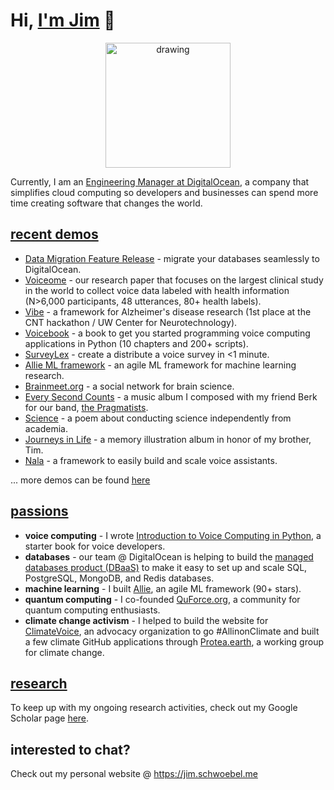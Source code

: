 # Hi, [I'm Jim](https://jim.schwoebel.me) 👋

<a href='https://schwoebel.me/jim/'><p align="center">
<img src="https://schwoebel.me/jim/assets/do.png" alt="drawing" width="200"/>
</p></a>

Currently, I am an [Engineering Manager at DigitalOcean](https://jim.schwoebel.me), a company that simplifies cloud computing so developers and businesses can spend more time creating software that changes the world.

## [recent demos](https://www.youtube.com/watch?v=gb5rC3pJUek&list=PL_D3Oayw4KAqaFwZh4vKH131AGM4ODYvb)
* [Data Migration Feature Release](https://www.youtube.com/watch?v=gb5rC3pJUek&list=PL_D3Oayw4KAqaFwZh4vKH131AGM4ODYvb&index=1) - migrate your databases seamlessly to DigitalOcean.
* [Voiceome](https://www.medrxiv.org/content/10.1101/2021.08.16.21262125v1) - our research paper that focuses on the largest clinical study in the world to collect voice data labeled with health information (N>6,000 participants, 48 utterances, 80+ health labels). 
* [Vibe](https://www.youtube.com/watch?v=_SEmT27oJOc&list=PL_D3Oayw4KAqaFwZh4vKH131AGM4ODYvb&index=2) - a framework for Alzheimer's disease research (1st place at the CNT hackathon / UW Center for Neurotechnology).
* [Voicebook](https://www.youtube.com/watch?v=7QV-Vlqq2GE) - a book to get you started programming voice computing applications in Python (10 chapters and 200+ scripts).
* [SurveyLex](https://www.youtube.com/watch?v=JV820uceEKY&list=PL_D3Oayw4KAqaFwZh4vKH131AGM4ODYvb&index=5) - create a distribute a voice survey in <1 minute.
* [Allie ML framework](https://github.com/jim-schwoebel/allie) - an agile ML framework for machine learning research.
* [Brainmeet.org](https://www.youtube.com/watch?v=RxSK-45wj_c&list=PL_D3Oayw4KAqaFwZh4vKH131AGM4ODYvb&index=4) - a social network for brain science.
* [Every Second Counts](https://www.youtube.com/watch?v=RNjP6z3rjUQ&list=PLror0K8Y4wY6SaOaw9n881Kx7KBgD456a) - a music album I composed with my friend Berk for our band, [the Pragmatists](https://pragmatists.live).
* [Science](https://storiesinscience.org/2019/04/20/science-a-poem/) - a poem about conducting science independently from academia.
* [Journeys in Life](https://jim.schwoebel.me/timalbum) - a memory illustration album in honor of my brother, Tim.
* [Nala](https://drive.google.com/file/d/1Ubeyxot4G6oVXXt0REPfPLSwA29Hpliz/view) - a framework to easily build and scale voice assistants.

... more demos can be found [here](https://www.youtube.com/watch?v=gb5rC3pJUek&list=PL_D3Oayw4KAqaFwZh4vKH131AGM4ODYvb)

## [passions](https://jim.schwoebel.me)
* **voice computing** - I wrote [Introduction to Voice Computing in Python](https://neurolex.ai/voicebook), a starter book for voice developers.
* **databases** - our team @ DigitalOcean is helping to build the [managed databases product (DBaaS)](https://www.digitalocean.com/products/managed-databases) to make it easy to set up and scale SQL, PostgreSQL, MongoDB, and Redis databases.
* **machine learning** - I built [Allie](https://github.com/jim-schwoebel/allie), an agile ML framework (90+ stars).
* **quantum computing** - I co-founded [QuForce.org](https://quforce.org), a community for quantum computing enthusiasts.
* **climate change activism** - I helped to build the website for [ClimateVoice](https://climatevoice.org), an advocacy organization to go #AllinonClimate and built a few climate GitHub applications through [Protea.earth](https://github.com/protea-earth), a working group for climate change.

## [research](https://scholar.google.com/citations?hl=en&user=OyOyciEAAAAJ)
To keep up with my ongoing research activities, check out my Google Scholar page [here](https://scholar.google.com/citations?hl=en&user=OyOyciEAAAAJ).

## interested to chat?
Check out my personal website @ https://jim.schwoebel.me

<!--
**jim-schwoebel/jim-schwoebel** is a ✨ _special_ ✨ repository because its `README.md` (this file) appears on your GitHub profile.

Here are some ideas to get you started:

- 🔭 I’m currently working on ...
- 🌱 I’m currently learning ...
- 👯 I’m looking to collaborate on ...
- 🤔 I’m looking for help with ...
- 💬 Ask me about ...
- 📫 How to reach me: ...
- 😄 Pronouns: ...
- ⚡ Fun fact: ...
-->
